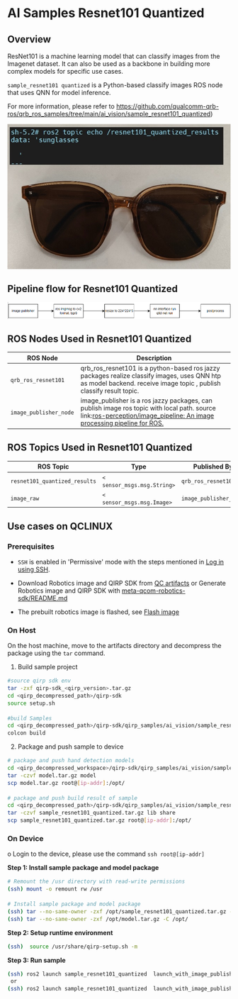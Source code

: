 # AI Samples Resnet101 Quantized

## Overview

ResNet101 is a machine learning model that can classify images from the Imagenet dataset. It can also be used as a backbone in building more complex models for specific use cases.

`sample_resnet101 quantized` is a Python-based classify images ROS node that uses QNN for model inference. 

For more information, please refer to  https://github.com/qualcomm-qrb-ros/qrb_ros_samples/tree/main/ai_vision/sample_resnet101_quantized)

![](./resource/glasses-output.png)

## Pipeline flow for Resnet101 Quantized

![image-20250416115206913](./resource/pipeline.png)

## ROS Nodes Used in Resnet101 Quantized

| ROS Node                | Description                                                  |
| ----------------------- | ------------------------------------------------------------ |
| `qrb_ros_resnet101 `    | qrb_ros_resnet101 is a python-based ros jazzy packages realize classify images,  uses QNN htp as model backend. receive image topic , publish classify result topic. |
| `image_publisher_node ` | image_publisher is  a ros jazzy packages, can publish image ros topic with local path. source link:[ros-perception/image_pipeline: An image processing pipeline for ROS.](https://github.com/ros-perception/image_pipeline) |

## ROS Topics Used in Resnet101 Quantized

| ROS Topic                      | Type                         | Published By            |
| ------------------------------ | ---------------------------- | ----------------------- |
| `resnet101_quantized_results ` | `< sensor_msgs.msg.String> ` | `qrb_ros_resnet101`     |
| `image_raw `                   | `< sensor_msgs.msg.Image> `  | `image_publisher_node ` |

## Use cases on QCLINUX

### Prerequisites
- `SSH` is enabled in 'Permissive' mode with the steps mentioned in [Log in using SSH](https://docs.qualcomm.com/bundle/publicresource/topics/80-70017-254/how_to.html?vproduct=1601111740013072&latest=true#use-ssh).

- Download Robotics image and QIRP SDK from [QC artifacts](https://artifacts.codelinaro.org/ui/native/qli-ci/flashable-binaries/qirpsdk/) or Generate Robotics image and QIRP SDK with [meta-qcom-robotics-sdk/README.md](https://github.com/qualcomm-linux/meta-qcom-robotics-sdk)

- The prebuilt robotics image is flashed, see [Flash image](https://docs.qualcomm.com/bundle/publicresource/topics/80-70017-254/flash_images.html?vproduct=1601111740013072&latest=true)

### On Host
On the host machine, move to the artifacts directory and decompress the package using the `tar` command.

1. Build sample project

```bash
#source qirp sdk env
tar -zxf qirp-sdk_<qirp_version>.tar.gz
cd <qirp_decompressed_path>/qirp-sdk
source setup.sh 

#build Samples
cd <qirp_decompressed_path>/qirp-sdk/qirp_samples/ai_vision/sample_resnet101_quantized
colcon build
```

2. Package and push sample to device

```bash
# package and push hand detection models
cd <qirp_decompressed_workspace>/qirp-sdk/qirp_samples/ai_vision/sample_resnet101_quantized/
tar -czvf model.tar.gz model 
scp model.tar.gz root@[ip-addr]:/opt/

# package and push build result of sample
cd <qirp_decompressed_path>/qirp-sdk/qirp_samples/ai_vision/sample_resnet101_quantized/install/sample_resnet101_quantized
tar -czvf sample_resnet101_quantized.tar.gz lib share
scp sample_resnet101_quantized.tar.gz root@[ip-addr]:/opt/
```



### On Device

o Login to the device, please use the command `ssh root@[ip-addr]`

**Step 1: Install sample package and model package**

```bash
# Remount the /usr directory with read-write permissions
(ssh) mount -o remount rw /usr

# Install sample package and model package
(ssh) tar --no-same-owner -zxf /opt/sample_resnet101_quantized.tar.gz -C /usr/
(ssh) tar --no-same-owner -zxf /opt/model.tar.gz -C /opt/
```

**Step 2: Setup runtime environment**

```bash
(ssh)  source /usr/share/qirp-setup.sh -m
```

**Step 3: Run sample**

```bash
(ssh) ros2 launch sample_resnet101_quantized  launch_with_image_publisher.py
 or
(ssh) ros2 launch sample_resnet101_quantized  launch_with_image_publisher.py image_path:=/usr/share/sample_resnet101_quantized/cup.jpg
```



